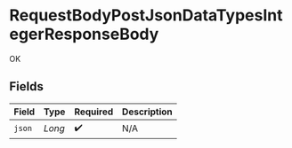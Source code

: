# RequestBodyPostJsonDataTypesIntegerResponseBody

OK


## Fields

| Field              | Type               | Required           | Description        |
| ------------------ | ------------------ | ------------------ | ------------------ |
| `json`             | *Long*             | :heavy_check_mark: | N/A                |